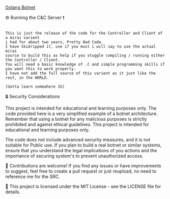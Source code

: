 [ Golang Botnet ](https://github.com/Birdo1221/Better-Go-Cnc/)


:gear:  Running the C&C Server  ❗
```

This is just the release of the code for the Controller and Client of a mirai varient 
i had for about two years, Pretty Bad Code.
I have Skidripped it, use if you must i will say to use the actual mirai
source to build this as help if you stuggle compiling / running either the Controller / Client.
You will need a basic knowledge of .C and simple programming skills if you want this to work properly.
I have not add the full source of this varient as it just like the rest, in the WORLD.
```

`
(Gotta learn somewhere IG) 
`

:lock:   Security Considerations

This project is intended for educational and learning purposes only. The code provided here is a very simplified example of a botnet architecture. Remember that using a botnet for any malicious purposes is strictly prohibited and against ethical guidelines. This project is intended for educational and learning purposes only.

The code does not include advanced security measures, and it is not suitable for Public use. If you plan to build a real botnet or similar systems, ensure that you understand the legal implications of you actions and the importance of securing  system's to prevent unauthorized access.

:handshake:    Contributions are welcome! If you find any issues or have improvements to suggest, feel free to create a pull request or just reupload, no need to reference me for the SRC.

:page_with_curl:    This project is licensed under the MIT License - see the LICENSE file for details.

